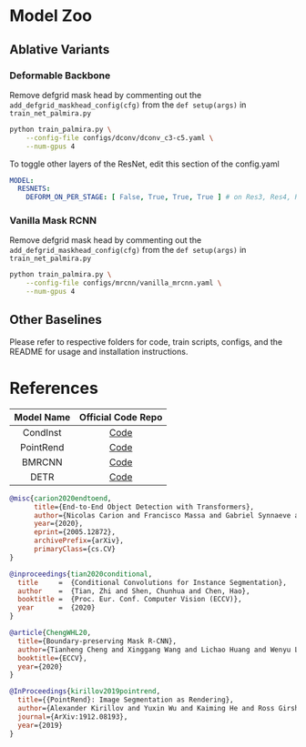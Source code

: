 # Model Zoo

## Ablative Variants

### Deformable Backbone

Remove defgrid mask head by commenting out the `add_defgrid_maskhead_config(cfg)` from the `def setup(args)`
in `train_net_palmira.py`

```bash
python train_palmira.py \
    --config-file configs/dconv/dconv_c3-c5.yaml \
    --num-gpus 4
```

To toggle other layers of the ResNet, edit this section of the config.yaml

```yaml
MODEL:
  RESNETS:
    DEFORM_ON_PER_STAGE: [ False, True, True, True ] # on Res3, Res4, Res5
```

### Vanilla Mask RCNN

Remove defgrid mask head by commenting out the `add_defgrid_maskhead_config(cfg)` from the `def setup(args)`
in `train_net_palmira.py`

```bash
python train_palmira.py \
    --config-file configs/mrcnn/vanilla_mrcnn.yaml \
    --num-gpus 4
```

## Other Baselines

Please refer to respective folders for code, train scripts, configs, and the README for usage and installation instructions.

# References

| Model Name |                                   Official Code Repo                                  |
|:----------:|:-------------------------------------------------------------------------------------:|
|  CondInst  |      [Code](https://github.com/aim-uofa/AdelaiDet/tree/master/configs/CondInst)       |
| PointRend  | [Code](https://github.com/facebookresearch/detectron2/tree/master/projects/PointRend) |
|   BMRCNN   |       [Code](https://github.com/hustvl/BMaskR-CNN/tree/master/projects/BMaskR-CNN)    |
|    DETR    |            [Code](https://github.com/facebookresearch/detr/tree/master/d2)            |

```bibtex
@misc{carion2020endtoend,
      title={End-to-End Object Detection with Transformers}, 
      author={Nicolas Carion and Francisco Massa and Gabriel Synnaeve and Nicolas Usunier and Alexander Kirillov and Sergey Zagoruyko},
      year={2020},
      eprint={2005.12872},
      archivePrefix={arXiv},
      primaryClass={cs.CV}
}
```

```bibtex
@inproceedings{tian2020conditional,
  title     =  {Conditional Convolutions for Instance Segmentation},
  author    =  {Tian, Zhi and Shen, Chunhua and Chen, Hao},
  booktitle =  {Proc. Eur. Conf. Computer Vision (ECCV)},
  year      =  {2020}
}
```

```bibtex
@article{ChengWHL20,
  title={Boundary-preserving Mask R-CNN},
  author={Tianheng Cheng and Xinggang Wang and Lichao Huang and Wenyu Liu},
  booktitle={ECCV},
  year={2020}
}
```

```bibtex
@InProceedings{kirillov2019pointrend,
  title={{PointRend}: Image Segmentation as Rendering},
  author={Alexander Kirillov and Yuxin Wu and Kaiming He and Ross Girshick},
  journal={ArXiv:1912.08193},
  year={2019}
}
```